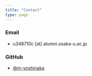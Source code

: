 ```yaml
---
title: "Contact"
type: page
---
```


### Email
- u348710c [at] alumni.osaka-u.ac.jp

### GitHub
- [@m-yoshinaka](https://github.com/m-yoshinaka/)
